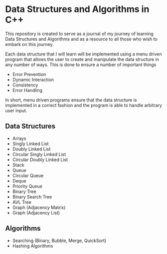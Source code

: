# Data Structures and Algorithms in C++

This repository is created to serve as a journal of my journey of learning Data Structures and Algorithms and as a resource to all those who wish to embark on this journey.

Each data structure that I will learn will be implemented using a menu driven program that allows the user to create and manipulate the data structure in any number of ways. This is done to ensure a number of important things

- Error Prevention
- Dynamic Interaction
- Consistency
- Error Handling

In short, menu driven programs ensure that the data structure is implemented in a correct fashion and the program is able to handle arbitrary user input.

## Data Structures

- Arrays
- Singly Linked List
- Doubly Linked List
- Circular Singly Linked List
- Circular Doubly Linked List
- Stack
- Queue
- Circular Queue
- Deque
- Priority Queue
- Binary Tree
- Binary Search Tree
- AVL Tree
- Graph (Adjacency Matrix)
- Graph (Adjacency List)

## Algorithms
  
  - Searching (Binary, Bubble, Merge, QuickSort)
  - Hashing Algorithms
    

